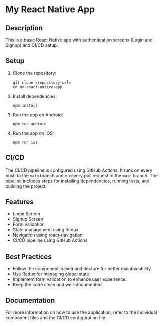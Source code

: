 # My React Native App

## Description
This is a basic React Native app with authentication screens (Login and Signup) and CI/CD setup.

## Setup
1. Clone the repository:
   ```
   git clone <repository-url>
   cd my-react-native-app
   ```

2. Install dependencies:
   ```
   npm install
   ```

3. Run the app on Android:
   ```
   npm run android
   ```

4. Run the app on iOS:
   ```
   npm run ios
   ```

## CI/CD
The CI/CD pipeline is configured using GitHub Actions. It runs on every push to the `main` branch and on every pull request to the `main` branch. The pipeline includes steps for installing dependencies, running tests, and building the project.

## Features
- Login Screen
- Signup Screen
- Form validation
- State management using Redux
- Navigation using react-navigation
- CI/CD pipeline using GitHub Actions

## Best Practices
- Follow the component-based architecture for better maintainability.
- Use Redux for managing global state.
- Implement form validation to enhance user experience.
- Keep the code clean and well-documented.

## Documentation
For more information on how to use the application, refer to the individual component files and the CI/CD configuration file.